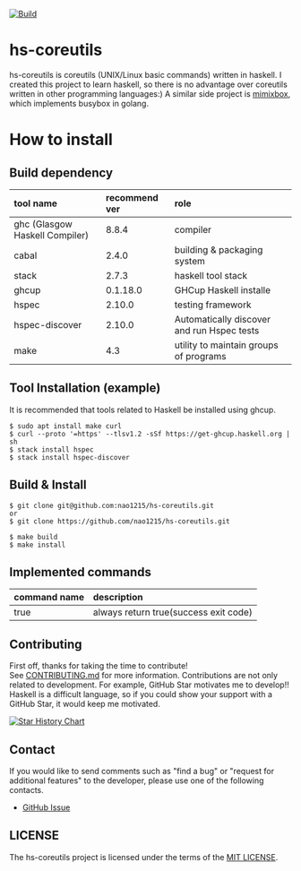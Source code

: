[![Build](https://github.com/nao1215/hs-coreutils/actions/workflows/haskell.yml/badge.svg)](https://github.com/nao1215/hs-coreutils/actions/workflows/haskell.yml)
# hs-coreutils
hs-coreutils is coreutils (UNIX/Linux basic commands) written in haskell. I created this project to learn haskell, so there is no advantage over coreutils written in other programming languages:) A similar side project is [mimixbox](https://github.com/nao1215/mimixbox), which implements busybox in golang.
  
# How to install
## Build dependency
|tool name|recommend ver|role|
|:--|:--|:--|
|ghc (Glasgow Haskell Compiler)| 8.8.4| compiler|
|cabal|2.4.0|building & packaging system|
|stack|2.7.3|haskell tool stack|
|ghcup| 0.1.18.0|GHCup Haskell installe|
|hspec|2.10.0|testing framework|
|hspec-discover|2.10.0|Automatically discover and run Hspec tests|
|make|4.3|utility to maintain groups of programs|

## Tool Installation (example)
It is recommended that tools related to Haskell be installed using ghcup.

```shell
$ sudo apt install make curl
$ curl --proto '=https' --tlsv1.2 -sSf https://get-ghcup.haskell.org | sh
$ stack install hspec
$ stack install hspec-discover
```

## Build & Install
```
$ git clone git@github.com:nao1215/hs-coreutils.git
or
$ git clone https://github.com/nao1215/hs-coreutils.git

$ make build
$ make install
```

## Implemented commands

|command name|description|
|:--|:--|
|true| always return true(success exit code)|

## Contributing
First off, thanks for taking the time to contribute!   
See [CONTRIBUTING.md](./CONTRIBUTING.md) for more information. Contributions are not only related to development. For example, GitHub Star motivates me to develop!! Haskell is a difficult language, so if you could show your support with a GitHub Star, it would keep me motivated.

[![Star History Chart](https://api.star-history.com/svg?repos=nao1215/hs-coreutils&type=Date)](https://star-history.com/#nao1215/hs-coreutils&Date)


## Contact
If you would like to send comments such as "find a bug" or "request for additional features" to the developer, please use one of the following contacts.
- [GitHub Issue](https://github.com/nao1215/hs-coreutils/issues)

## LICENSE
The hs-coreutils project is licensed under the terms of the [MIT LICENSE](./LICENSE).
